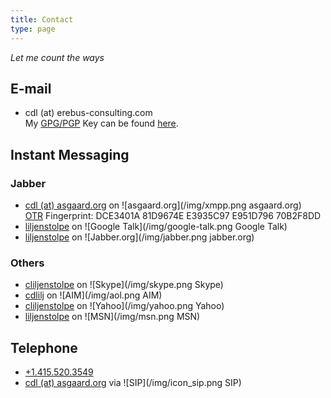 ```yaml
---
title: Contact
type: page
---
```


*Let me count the ways*

## E-mail ##

* cdl (at) erebus-consulting.com  
My [GPG/PGP](http://en.wikipedia.org/wiki/Pretty_Good_Privacy) Key can be found [here](../cdl/cdl.asc).


## Instant Messaging ##

### Jabber ###

* [cdl (at) asgaard.org](xmpp:cdl@asgaard.org) on ![asgaard.org](/img/xmpp.png asgaard.org)  
[OTR](http://www.cypherpunks.ca/otr/) Fingerprint: DCE3401A 81D9674E E3935C97 E951D796 70B2F8DD
* [liljenstolpe](xmpp:liljenstolpe@gmail.com) on ![Google
     Talk](/img/google-talk.png Google  Talk)
* [liljenstolpe](xmpp:liljenstolpe@jabber.org) on
     ![Jabber.org](/img/jabber.png  jabber.org)

### Others ###

* [cliljenstolpe](skype:cliljenstolpe) on ![Skype](/img/skype.png Skype)
* [cdlilj](aim:GoIM?screenname=cdlilj) on ![AIM](/img/aol.png AIM)
* [cliljenstolpe](ymsgr:sendim?cliljenstolpe) on
     ![Yahoo](/img/yahoo.png Yahoo)
* [liljenstolpe](msnim:chat?contact=liljenstolpe@passport.com) on
     ![MSN](/img/msn.png MSN)

## Telephone ##

* [+1.415.520.3549](tel:+14155203549)
* [cdl (at) asgaard.org](sip:cdl@asgaard.org) via
  ![SIP](/img/icon_sip.png SIP)
